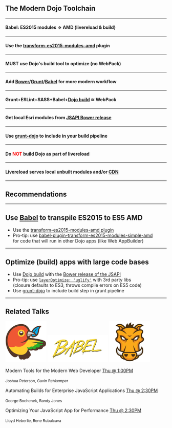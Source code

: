 ## The Modern Dojo Toolchain

---

<!-- .slide: data-background-color="#fff" data-background="img/babel.png" data-background-size="744px" -->
#### Babel: ES2015 modules => AMD (livereload &amp; build) 

---

<!-- .slide: data-background-color="#fff" data-background="img/babel.png" data-background-size="744px" -->
#### Use the [transform-es2015-modules-amd](https://babeljs.io/docs/plugins/transform-es2015-modules-amd/) plugin

---

<!-- .slide: data-background="img/assembly-line-2994043188_4e9ccbcb3f_z.jpg" -->
#### MUST use Dojo's build tool to optimize (no WebPack)

---

<!-- .slide: data-background="img/tesla-6858583426_1f003ea519_z.jpg" -->
#### Add [Bower](http://bower.io/)/[Grunt](http://gruntjs.com/)/[Babel](https://babeljs.io/) for more modern workflow

---

<!-- .slide: data-background="img/tesla-6858583426_1f003ea519_z.jpg" -->
#### Grunt+ESLint+SASS+Babel+[Dojo build](https://dojotoolkit.org/reference-guide/1.10/build/) &cong; WebPack

---

<!-- .slide: data-background-color="#fff" data-background="img/bower-logo.png" data-background-size="512px" -->
#### Get local Esri modules from [JSAPI Bower release](https://github.com/Esri/jsapi-resources/tree/master/bower)

---

<!-- .slide: data-background-color="#fff" data-background="img/grunt-logo.png" data-background-size="512px" -->
#### Use [grunt-dojo](https://www.npmjs.com/package/grunt-dojo) to include in your build pipeline


---

<!-- .slide: data-background-color="#fff" data-background="img/grunt-logo.png" data-background-size="512px" -->
#### Do <span style="color: red">NOT</span> build Dojo as part of livereload

---

<!-- .slide: data-background-color="#fff" data-background="img/grunt-logo.png" data-background-size="512px" -->
#### Livereload serves local unbuilt modules and/or [CDN](http://js.arcgis.com/)

---

<!-- .slide: data-background="reveal.js/img/bg-3.png" -->
## Recommendations 

---

<!-- .slide: data-background="reveal.js/img/bg-3.png" -->
## Use [Babel](https://babeljs.io/) to transpile ES2015 to ES5 AMD 
- <i class="fa fa-thumbs-up"></i> Use the [transform-es2015-modules-amd  plugin](https://babeljs.io/docs/plugins/transform-es2015-modules-amd/)
- <i class="fa fa-hand-o-right"></i> Pro-tip: use [babel-plugin-transform-es2015-modules-simple-amd](https://www.npmjs.com/package/babel-plugin-transform-es2015-modules-simple-amd) <br />for code that will run in other Dojo apps (like Web AppBuilder)

---

<!-- .slide: data-background="reveal.js/img/bg-3.png" -->
## Optimize (build) apps with large code bases 
- <i class="fa fa-thumbs-up"></i> Use [Dojo build](https://dojotoolkit.org/reference-guide/1.10/build/) with the [Bower release of the JSAPI](https://github.com/Esri/jsapi-resources/tree/master/bower)
- <i class="fa fa-hand-o-right"></i> Pro-tip: use [`layerOptimize: 'uglify'`](https://dojotoolkit.org/reference-guide/1.10/build/transforms/writeOptimized.html#id4) with 3rd party libs <br />(closure defaults to ES3, throws compile errors on ES5 code)
- <i class="fa fa-thumbs-up"></i> Use [grunt-dojo](https://www.npmjs.com/package/grunt-dojo) to include build step in grunt pipeline

---

<!-- .slide: data-background="reveal.js/img/bg-3.png" -->
## Related Talks
<div>
<img src="img/bower-logo.png" class="transparent" width="128" />
<img src="img/babel.png" class="transparent" width="188" />
<img src="img/grunt-logo.png" class="transparent" width="128" />

</div>

Modern Tools for the Modern Web Developer [Thu @ 1:00PM](https://devsummit.schedule.esri.com/#schedule/56b2874a4be5dd46a30002e9/56b2874a4be5dd46a30002ea)

<small>Joshua Peterson, Gavin Rehkemper</small>

Automating Builds for Enterprise JavaScript Applications [Thu @ 2:30PM](https://devsummit.schedule.esri.com/#schedule/56b2874f4be5dd46a300030e/56b4eff34be5dd8f3401d266)

<small>George Bochenek, Randy Jones</small>

Optimizing Your JavaScript App for Performance [Thu @ 2:30PM](https://devsummit.schedule.esri.com/#schedule/56b287444be5dd46a30002b7/56b287444be5dd46a30002b8)

<small>Lloyd Heberlie, Rene Rubalcava</small>

